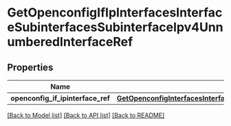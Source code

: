 # GetOpenconfigIfIpInterfacesInterfaceSubinterfacesSubinterfaceIpv4UnnumberedInterfaceRef

## Properties
Name | Type | Description | Notes
------------ | ------------- | ------------- | -------------
**openconfig_if_ipinterface_ref** | [**GetOpenconfigInterfacesInterfacesOpenconfiginterfacesinterfacesSubinterfacesOpenconfigifipipv4UnnumberedInterfaceref**](GetOpenconfigInterfacesInterfacesOpenconfiginterfacesinterfacesSubinterfacesOpenconfigifipipv4UnnumberedInterfaceref.md) |  | [optional] 

[[Back to Model list]](../README.md#documentation-for-models) [[Back to API list]](../README.md#documentation-for-api-endpoints) [[Back to README]](../README.md)


